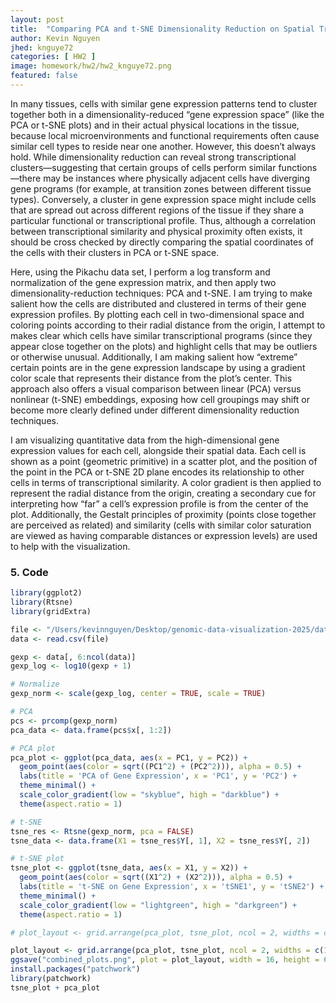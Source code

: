 ```yaml
---
layout: post
title:  "Comparing PCA and t-SNE Dimensionality Reduction on Spatial Transcriptomics Dataset"
author: Kevin Nguyen
jhed: knguye72
categories: [ HW2 ]
image: homework/hw2/hw2_knguye72.png
featured: false
---
```


In many tissues, cells with similar gene expression patterns tend to cluster together both in a dimensionality-reduced “gene expression space” (like the PCA or t-SNE plots) and in their actual physical locations in the tissue, because local microenvironments and functional requirements often cause similar cell types to reside near one another. However, this doesn’t always hold. While dimensionality reduction can reveal strong transcriptional clusters—suggesting that certain groups of cells perform similar functions—there may be instances where physically adjacent cells have diverging gene programs (for example, at transition zones between different tissue types). Conversely, a cluster in gene expression space might include cells that are spread out across different regions of the tissue if they share a particular functional or transcriptional profile. Thus, although a correlation between transcriptional similarity and physical proximity often exists, it should be cross checked by directly comparing the spatial coordinates of the cells with their clusters in PCA or t-SNE space.

Here, using the Pikachu data set, I perform a log transform and normalization of the gene expression matrix, and then apply two dimensionality-reduction techniques: PCA and t-SNE. I am trying to make salient how the cells are distributed and clustered in terms of their gene expression profiles. By plotting each cell in two-dimensional space and coloring points according to their radial distance from the origin, I attempt to makes clear which cells have similar transcriptional programs (since they appear close together on the plots) and highlight cells that may be outliers or otherwise unusual. Additionally, I am making salient how “extreme” certain points are in the gene expression landscape by using a gradient color scale that represents their distance from the plot’s center. This approach also offers a visual comparison between linear (PCA) versus nonlinear (t-SNE) embeddings, exposing how cell groupings may shift or become more clearly defined under different dimensionality reduction techniques.

I am visualizing quantitative data from the high-dimensional gene expression values for each cell, alongside their spatial data. Each cell is shown as a point (geometric primitive) in a scatter plot, and the position of the point in the PCA or t-SNE 2D plane encodes its relationship to other cells in terms of transcriptional similarity. A color gradient is then applied to represent the radial distance from the origin, creating a secondary cue for interpreting how “far” a cell’s expression profile is from the center of the plot. Additionally, the Gestalt principles of proximity (points close together are perceived as related) and similarity (cells with similar color saturation are viewed as having comparable distances or expression levels) are used to help with the visualization.

### 5. Code

``` r
library(ggplot2)
library(Rtsne)
library(gridExtra)

file <- "/Users/kevinnguyen/Desktop/genomic-data-visualization-2025/data/pikachu.csv.gz"
data <- read.csv(file)

gexp <- data[, 6:ncol(data)]
gexp_log <- log10(gexp + 1) 

# Normalize
gexp_norm <- scale(gexp_log, center = TRUE, scale = TRUE)

# PCA
pcs <- prcomp(gexp_norm)
pca_data <- data.frame(pcs$x[, 1:2])

# PCA plot
pca_plot <- ggplot(pca_data, aes(x = PC1, y = PC2)) +
  geom_point(aes(color = sqrt((PC1^2) + (PC2^2))), alpha = 0.5) +
  labs(title = 'PCA of Gene Expression', x = 'PC1', y = 'PC2') +
  theme_minimal() +
  scale_color_gradient(low = "skyblue", high = "darkblue") +
  theme(aspect.ratio = 1) 

# t-SNE
tsne_res <- Rtsne(gexp_norm, pca = FALSE)
tsne_data <- data.frame(X1 = tsne_res$Y[, 1], X2 = tsne_res$Y[, 2])

# t-SNE plot
tsne_plot <- ggplot(tsne_data, aes(x = X1, y = X2)) +
  geom_point(aes(color = sqrt((X1^2) + (X2^2))), alpha = 0.5) +
  labs(title = 't-SNE on Gene Expression', x = 'tSNE1', y = 'tSNE2') +
  theme_minimal() +
  scale_color_gradient(low = "lightgreen", high = "darkgreen") +
  theme(aspect.ratio = 1) 

# plot_layout <- grid.arrange(pca_plot, tsne_plot, ncol = 2, widths = c(1, 1))

plot_layout <- grid.arrange(pca_plot, tsne_plot, ncol = 2, widths = c(1.5, 1.5), heights = c(1, 1))
ggsave("combined_plots.png", plot = plot_layout, width = 16, height = 6, dpi = 300)
install.packages("patchwork")
library(patchwork)
tsne_plot + pca_plot

```
